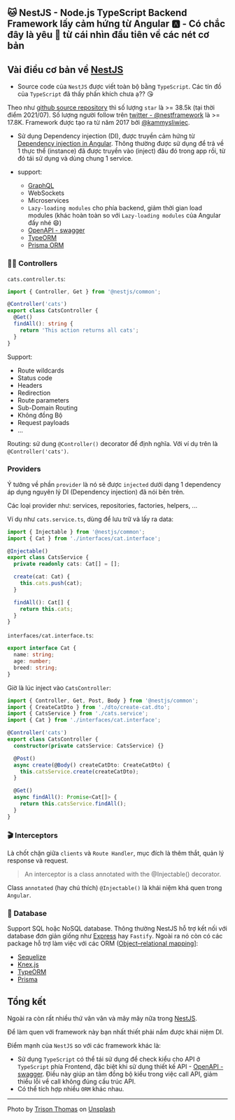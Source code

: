 ## 🐱 NestJS - Node.js TypeScript Backend Framework lấy cảm hứng từ Angular 🅰️ - Có chắc đây là yêu 💜 từ cái nhìn đầu tiên về các nét cơ bản

## Vài điều cơ bản về [NestJS](https://nestjs.com/)

- Source code của `NestJS` được viết toàn bộ bằng `TypeScript`. Các tín đồ của `TypeScript` đã thấy phấn khích chưa ạ?? 😘

Theo như [github source repository](https://github.com/nestjs/nest) thì số lượng `star` là >= 38.5k (tại thời điểm 2021/07). Số lượng người follow trên [twitter - @nestframework](https://twitter.com/nestframework) là >= 17.8K. Framework được tạo ra từ năm 2017 bởi [@kammysliwiec](https://twitter.com/kammysliwiec).

- Sử dụng Dependency injection (DI), được truyền cảm hứng từ [Dependency injection in Angular](https://angular.io/guide/dependency-injection). Thông thường được sử dụng để trả về 1 thực thể (instance) đã được truyền vào (inject) đâu đó trong app rồi, từ đó tái sử dụng và dùng chung 1 service.

- support:
  - [GraphQL](https://graphql.org/)
  - WebSockets
  - Microservices
  - `Lazy-loading modules` cho phía backend, giảm thời gian load modules (khác hoàn toàn so với `Lazy-loading modules` của Angular đấy nhé 😄)
  - [OpenAPI - swagger](https://swagger.io/specification/)
  - [TypeORM](https://docs.nestjs.com/recipes/sql-typeorm)
  - [Prisma ORM](https://www.prisma.io/)

### 👷🏽 Controllers

`cats.controller.ts`:

```ts
import { Controller, Get } from '@nestjs/common';

@Controller('cats')
export class CatsController {
  @Get()
  findAll(): string {
    return 'This action returns all cats';
  }
}
```

Support:

- Route wildcards
- Status code
- Headers
- Redirection
- Route parameters
- Sub-Domain Routing
- Không đồng Bộ
- Request payloads
- ...

Routing: sử dung `@Controller()` decorator để định nghĩa. Với ví dụ trên là `@Controller('cats')`.

### Providers

Ý tưởng về phần `provider` là nó sẽ được `injected` dưới dạng 1 dependency áp dụng nguyên lý DI (Dependency injection) đã nói bên trên.

Các loại provider như: services, repositories, factories, helpers, ...

Ví dụ như `cats.service.ts`, dùng để lưu trữ và lấy ra data:

```ts
import { Injectable } from '@nestjs/common';
import { Cat } from './interfaces/cat.interface';

@Injectable()
export class CatsService {
  private readonly cats: Cat[] = [];

  create(cat: Cat) {
    this.cats.push(cat);
  }

  findAll(): Cat[] {
    return this.cats;
  }
}
```

`interfaces/cat.interface.ts`:

```ts
export interface Cat {
  name: string;
  age: number;
  breed: string;
}
```

Giờ là lúc inject vào `CatsController`:

```ts
import { Controller, Get, Post, Body } from '@nestjs/common';
import { CreateCatDto } from './dto/create-cat.dto';
import { CatsService } from './cats.service';
import { Cat } from './interfaces/cat.interface';

@Controller('cats')
export class CatsController {
  constructor(private catsService: CatsService) {}

  @Post()
  async create(@Body() createCatDto: CreateCatDto) {
    this.catsService.create(createCatDto);
  }

  @Get()
  async findAll(): Promise<Cat[]> {
    return this.catsService.findAll();
  }
}
```

### 🎬 Interceptors

Là chốt chặn giữa `clients` và `Route Handler`, mục đích là thêm thắt, quản lý response và request.

> An interceptor is a class annotated with the @Injectable() decorator.

Class `annotated` (hay chú thích) `@Injectable()` là khái niệm khá quen trong `Angular`.

### 💼 Database

Support SQL hoặc NoSQL database. Thông thường NestJS hỗ trợ kết nối với database đơn giản giống như [Express](https://expressjs.com/en/guide/database-integration.html) hay `Fastify`. Ngoài ra nó còn có các package hỗ trợ làm việc với các ORM ([Object–relational mapping](https://en.wikipedia.org/wiki/Object%E2%80%93relational_mapping)]:

- [Sequelize](https://sequelize.org/)
- [Knex.js](https://knexjs.org/)
- [TypeORM](https://github.com/typeorm/typeorm)
- [Prisma](https://github.com/prisma/prisma)

## Tổng kết

Ngoài ra còn rất nhiều thứ vân vân và mây mây nữa trong [NestJS](https://nestjs.com/).

Để làm quen với framework này bạn nhất thiết phải nắm được khái niệm DI.

Điểm mạnh của `NestJS` so với các framework khác là:

- Sử dụng `TypeScript` có thể tái sử dụng để check kiểu cho API ở `TypeScript` phía Frontend, đặc biệt khi sử dụng thiết kế API - [OpenAPI - swagger](https://swagger.io/specification/). Điều này giúp an tâm đồng bộ kiểu trong việc call API, giảm thiểu lỗi về call không đúng cấu trúc API.
- Có thể tích hợp nhiều `ORM` khác nhau.

---

Photo by <a href="https://unsplash.com/@browaterboy?utm_source=unsplash&utm_medium=referral&utm_content=creditCopyText">Trison Thomas</a> on <a href="https://unsplash.com/@browaterboy?utm_source=unsplash&utm_medium=referral&utm_content=creditCopyText">Unsplash</a>
